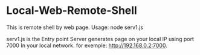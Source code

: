 # Local-Web-Remote-Shell
This is remote shell by web page.
Usage:
node serv1.js 

serv1.js is the Entry point
 Server generates page on your local IP using port 7000 In your local network.
for exemple: http://192.168.0.2:7000. 
